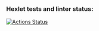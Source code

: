 ### Hexlet tests and linter status:
[![Actions Status](https://github.com/alllenk1/frontend-project-44/actions/workflows/hexlet-check.yml/badge.svg)](https://github.com/alllenk1/frontend-project-44/actions)